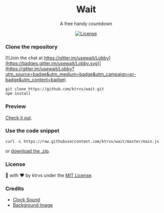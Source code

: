 <h1 align="center"> Wait </h1>
<p align="center">A free handy countdown</p>
<p align="center">
  <a href="http://vutondesign.com/MyMIT"><img src="https://img.shields.io/badge/license-MIT-blue.svg" alt="License"></a>
</p>

### Clone the repository

[![Join the chat at https://gitter.im/usewait/Lobby](https://badges.gitter.im/usewait/Lobby.svg)](https://gitter.im/usewait/Lobby?utm_source=badge&utm_medium=badge&utm_campaign=pr-badge&utm_content=badge)
```
git clone https://github.com/ktrvs/wait.git
npm install
```

### Preview
[Check it out](https://ktrvs.com/wait).

### Use the code snippet
```
curl -L https://raw.githubusercontent.com/ktrvs/wait/master/main.js
``` 
or [download the .zip](https://raw.githubusercontent.com/ktrvs/wait/master/main.js).

### License 
🎨 with ❤️ by ktrvs under the [MIT License](http://ktrvs.com/mymit/).

### Credits
- [Clock Sound](https://www.soundjay.com/clock-sounds-1.html)
- [Background Image](https://www.toptal.com/designers/subtlepatterns/page/2/)
